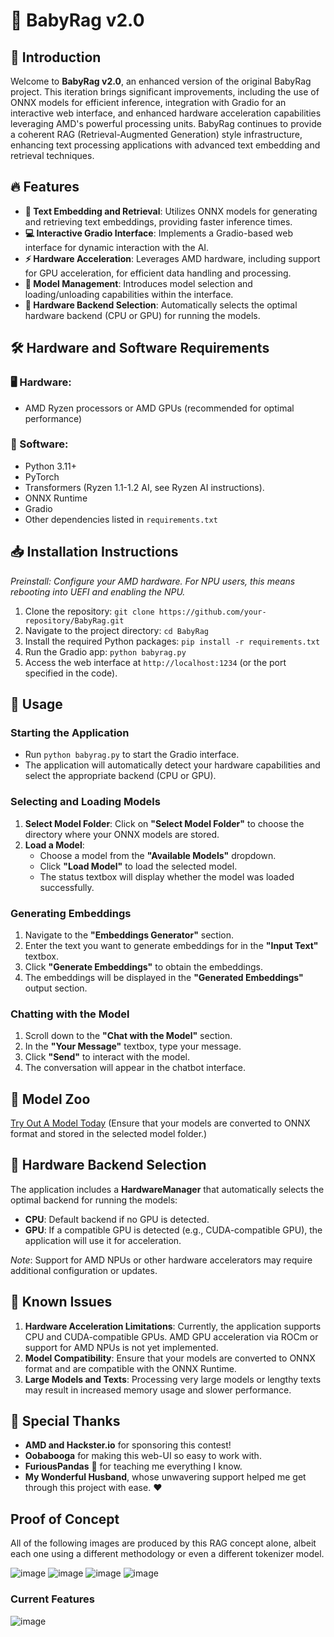 # 🚀 BabyRag v2.0

## 🌟 Introduction
Welcome to **BabyRag v2.0**, an enhanced version of the original BabyRag project. This iteration brings significant improvements, including the use of ONNX models for efficient inference, integration with Gradio for an interactive web interface, and enhanced hardware acceleration capabilities leveraging AMD's powerful processing units. BabyRag continues to provide a coherent RAG (Retrieval-Augmented Generation) style infrastructure, enhancing text processing applications with advanced text embedding and retrieval techniques.

## 🔥 Features
- **📝 Text Embedding and Retrieval**: Utilizes ONNX models for generating and retrieving text embeddings, providing faster inference times.
- **💻 Interactive Gradio Interface**: Implements a Gradio-based web interface for dynamic interaction with the AI.
- **⚡ Hardware Acceleration**: Leverages AMD hardware, including support for GPU acceleration, for efficient data handling and processing.
- **🔄 Model Management**: Introduces model selection and loading/unloading capabilities within the interface.
- **🔧 Hardware Backend Selection**: Automatically selects the optimal hardware backend (CPU or GPU) for running the models.

## 🛠️ Hardware and Software Requirements
### 🖥️ Hardware:
- AMD Ryzen processors or AMD GPUs (recommended for optimal performance)

### 🧰 Software:
- Python 3.11+
- PyTorch
- Transformers (Ryzen 1.1-1.2 AI, see Ryzen AI instructions).
- ONNX Runtime
- Gradio
- Other dependencies listed in `requirements.txt`

## 📥 Installation Instructions
_Preinstall: Configure your AMD hardware. For NPU users, this means rebooting into UEFI and enabling the NPU._

1. Clone the repository: `git clone https://github.com/your-repository/BabyRag.git`
2. Navigate to the project directory: `cd BabyRag`
3. Install the required Python packages: `pip install -r requirements.txt`
4. Run the Gradio app: `python babyrag.py`
5. Access the web interface at `http://localhost:1234` (or the port specified in the code).

## 🚀 Usage

### Starting the Application
- Run `python babyrag.py` to start the Gradio interface.
- The application will automatically detect your hardware capabilities and select the appropriate backend (CPU or GPU).

### Selecting and Loading Models
1. **Select Model Folder**: Click on **"Select Model Folder"** to choose the directory where your ONNX models are stored.
2. **Load a Model**:
   - Choose a model from the **"Available Models"** dropdown.
   - Click **"Load Model"** to load the selected model.
   - The status textbox will display whether the model was loaded successfully.

### Generating Embeddings
1. Navigate to the **"Embeddings Generator"** section.
2. Enter the text you want to generate embeddings for in the **"Input Text"** textbox.
3. Click **"Generate Embeddings"** to obtain the embeddings.
4. The embeddings will be displayed in the **"Generated Embeddings"** output section.

### Chatting with the Model
1. Scroll down to the **"Chat with the Model"** section.
2. In the **"Your Message"** textbox, type your message.
3. Click **"Send"** to interact with the model.
4. The conversation will appear in the chatbot interface.

## 🧠 Model Zoo
[Try Out A Model Today](https://huggingface.co/) (Ensure that your models are converted to ONNX format and stored in the selected model folder.)

## 🔧 Hardware Backend Selection
The application includes a **HardwareManager** that automatically selects the optimal backend for running the models:

- **CPU**: Default backend if no GPU is detected.
- **GPU**: If a compatible GPU is detected (e.g., CUDA-compatible GPU), the application will use it for acceleration.

*Note*: Support for AMD NPUs or other hardware accelerators may require additional configuration or updates.

## 🐞 Known Issues
1. **Hardware Acceleration Limitations**: Currently, the application supports CPU and CUDA-compatible GPUs. AMD GPU acceleration via ROCm or support for AMD NPUs is not yet implemented.
2. **Model Compatibility**: Ensure that your models are converted to ONNX format and are compatible with the ONNX Runtime.
3. **Large Models and Texts**: Processing very large models or lengthy texts may result in increased memory usage and slower performance.

## 🙌 Special Thanks
- **AMD and Hackster.io** for sponsoring this contest!
- **Oobabooga** for making this web-UI so easy to work with.
- **FuriousPandas** 🐼 for teaching me everything I know.
- **My Wonderful Husband**, whose unwavering support helped me get through this project with ease. ❤️

## Proof of Concept
All of the following images are produced by this RAG concept alone, albeit each one using a different methodology or even a different tokenizer model.

![image](https://github.com/user-attachments/assets/8a918bc2-284b-47fe-815b-5543d5754371)
![image](https://github.com/user-attachments/assets/fa69a05e-d81f-45b0-af31-fcfd2c659f34)
![image](https://github.com/user-attachments/assets/ec5c2a3d-b4b2-49ba-ad30-6f68da804f6d)
![image](https://github.com/user-attachments/assets/06f25929-03d0-466b-baff-42aa0db36d19)

### Current Features
![image](https://github.com/user-attachments/assets/7e1d7a9c-2d69-4713-a23f-9be9ce4cac3c)
